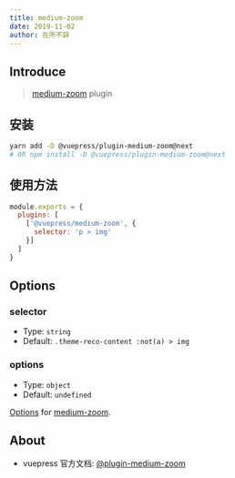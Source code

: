 ```yaml
---
title: medium-zoom
date: 2019-11-02
author: 在所不辞
---
```


## Introduce <GitHubLink repo="vuepress-reco/vuepress-plugin-medium-zoom/"/>

> [medium-zoom](https://github.com/francoischalifour/medium-zoom) plugin

## 安装

```bash
yarn add -D @vuepress/plugin-medium-zoom@next
# OR npm install -D @vuepress/plugin-medium-zoom@next
```

## 使用方法

```javascript
module.exports = {
  plugins: [
    ['@vuepress/medium-zoom', {
      selector: 'p > img'
    }]
  ]
}
```

## Options

### selector

- Type: `string`
- Default: `.theme-reco-content :not(a) > img`

### options

- Type: `object`
- Default: `undefined`

[Options](https://github.com/francoischalifour/medium-zoom#options) for [medium-zoom](https://github.com/francoischalifour/medium-zoom).



## About

- vuepress 官方文档: [@plugin-medium-zoom](https://v1.vuepress.vuejs.org/zh/plugin/official/plugin-medium-zoom.html#usage)

